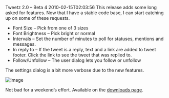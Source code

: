 Tweetz 2.0 – Beta 4
2010-02-15T02:03:56
This release adds some long asked for features. Now that I have a stable code base, I can start catching up on some of these requests.

  * Font Size – Pick from one of 3 sizes 
  * Font Brightness – Pick bright or normal 
  * Intervals – Set the number of minutes to poll for statuses, mentions and messages. 
  * In reply to – If the tweet is a reply, text and a link are added to tweet footer. Click the link to see the tweet that was replied to. 
  * Follow/Unfollow – The user dialog lets you follow or unfollow 

The settings dialog is a bit more verbose due to the new features.

![image](/content/images/blog/Tweetz2.0Beta4_11F27/image.png)

Not bad for a weekend’s effort. Available on the [downloads page](/downloads).
